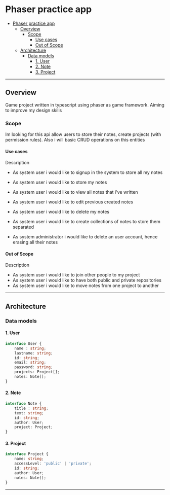 # Phaser practice app

<!--toc:start-->
- [Phaser practice app](#phaser-practice-app)
  - [Overview](#overview)
    - [Scope](#scope)
      - [Use cases](#use-cases)
      - [Out of Scope](#out-of-scope)
  - [Architecture](#architecture)
    - [Data models](#data-models)
      - [1. User](#1-user)
      - [2. Note](#2-note)
      - [3. Project](#3-project)
<!--toc:end-->

---

## Overview

Game project written in typescript using phaser as game framework. Aiming to
improve my design skills

### Scope

Im looking for this api allow users to store their notes, create projects (with permission
rules). Also i will basic CRUD operations on this entities

#### Use cases

Description

- As system user i would like to signup in the system to store all my notes
- As system user i would like to store my notes
- As system user i would like to view all notes that i've written
- As system user i would like to edit previous created notes
- As system user i would like to delete my notes
- As system user i would like to create collections of notes to store them separated

- As system administrator i would like to delete an user account, hence erasing
all their notes

#### Out of Scope

Description

- As system user i would like to join other people to my project
- As system user i would like to have both public and private repositories
- As system user i would like to move notes from one project to another

---

## Architecture

### Data models

#### 1. User

```typescript
interface User {
    name : string;
    lastname: string;
    id: string;
    email: string;
    password: string;
    projects: Project[];
    notes: Note[];
}
```

#### 2. Note

```typescript
interface Note {
    title : string;
    text: string;
    id: string;
    author: User;
    project: Project;
}
```

#### 3. Project

```typescript
interface Project {
    name: string;
    accessLevel: 'public' | 'private';
    id: string;
    author: User;
    notes: Note[];
}
```

---
